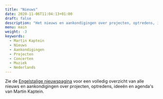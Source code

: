 ```yaml
---
title: "Nieuws"
date: 2020-11-06T11:04:13+01:00
draft: false
description: "Het nieuws en aankondigingen over projecten, optredens, ideeën en roosters van Martin Kaptein. Hieronder vallen concerten en nog veel meer."
menu: main
weight: -3
keywords:
  - Martin Kaptein
  - Nieuws
  - Aankondigingen
  - Projecten
  - Concerten
  - Muziek
  - Nederlands
---
```


Zie de <a href="/news/" hreflang="en">Engelstalige nieuwspagina</a> voor een volledig overzicht van alle nieuws en aankondigingen over projecten, optredens, ideeën en agenda's van Martin Kaptein.
